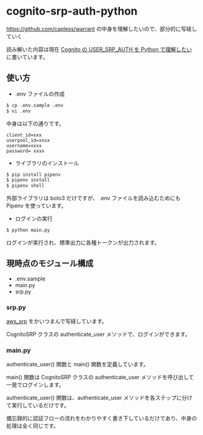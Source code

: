 # cognito-srp-auth-python

https://github.com/capless/warrant の中身を理解したいので、部分的に写経していく

読み解いた内容は現在 [Cognito の USER_SRP_AUTH を Python で理解したい](https://kesumita.hatenablog.com/entry/cognito-srp-auth-python) に書いています。

## 使い方

- .env ファイルの作成

```sh
$ cp .env.sample .env
$ vi .env
```

中身は以下の通りです。

```
client_id=xxx
userpool_id=xxxx
username=xxxx
password= xxxx
```

- ライブラリのインストール

```sh
$ pip install pipenv
$ pipenv install
$ pipenv shell
```

外部ライブラリは boto3 だけですが、 .env ファイルを読み込むためにも Pipenv を使っています。

- ログインの実行

```sh
$ python main.py
```

ログインが実行され、標準出力に各種トークンが出力されます。

## 現時点のモジュール構成

- .env.sample
- main.py
- srp.py

### srp.py

[aws_srp](https://github.com/capless/warrant/blob/master/warrant/aws_srp.py) をかいつまんで写経しています。

CognitoSRP クラスの authenticate_user メソッドで、ログインができます。

### main.py

authenticate_user() 関数と main() 関数を定義しています。

main() 関数は CognitoSRP クラスの authenticate_user メソッドを呼び出して一発でログインします。

authenticate_user() 関数は、authenticate_user メソッドを各ステップに分けて実行しているだけです。

備忘録的に認証フローの流れをわかりやすく書き下しているだけであり、中身の処理は全く同じです。

